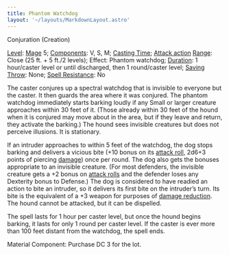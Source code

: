 ```yaml
---
title: Phantom Watchdog
layout: '~/layouts/MarkdownLayout.astro'
---
```

Conjuration (Creation)

[Level](/modern.d20.srd/fx/level):
[Mage](/modern.d20.srd/classes/advanced/mage) 5;
[Components](/modern.d20.srd/fx/components): V, S, M; [Casting Time](/modern.d20.srd/fx/casting.time); [Attack action](/modern.d20.srd/combat/attack.actions)
[Range](/modern.d20.srd/fx/range): Close (25 ft. + 5 ft./2 levels); Effect:
Phantom watchdog; [Duration](/modern.d20.srd/fx/duration): 1 hour/caster level
or until discharged, then 1 round/caster level; [Saving Throw](/modern.d20.srd/basics/saving.throws): None; [Spell Resistance](/modern.d20.srd/special.abilities/spell.resistance): No

The caster conjures up a spectral watchdog that is invisible to everyone but
the caster. It then guards the area where it was conjured. The phantom
watchdog immediately starts barking loudly if any Small or larger creature
approaches within 30 feet of it. (Those already within 30 feet of the hound
when it is conjured may move about in the area, but if they leave and return,
they activate the barking.) The hound sees invisible creatures but does not
perceive illusions. It is stationary.

If an intruder approaches to within 5 feet of the watchdog, the dog stops
barking and delivers a vicious bite (+10 bonus on its [attack roll](/modern.d20.srd/combat/attack.roll), 2d6+3 points of piercing
[damage](/modern.d20.srd/combat/damage)) once per round. The dog also gets the
bonuses appropriate to an invisible creature. (For most defenders, the
invisible creature gets a +2 bonus on [attack rolls](/modern.d20.srd/combat/attack.roll) and the defender loses any
Dexterity bonus to Defense.) The dog is considered to have readied an action
to bite an intruder, so it delivers its first bite on the intruder’s turn. Its
bite is the equivalent of a +3 weapon for purposes of [damage reduction](/modern.d20.srd/special.abilities/damage.reduction). The hound
cannot be attacked, but it can be dispelled.

The spell lasts for 1 hour per caster level, but once the hound begins
barking, it lasts for only 1 round per caster level. If the caster is ever
more than 100 feet distant from the watchdog, the spell ends.

Material Component: Purchase DC 3 for the lot.

